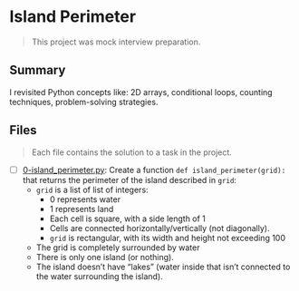 # Island Perimeter

> This project was mock interview preparation.

## Summary

I revisited Python concepts like: 2D arrays, conditional loops, counting techniques, problem-solving strategies.

## Files

> Each file contains the solution to a task in the project.

- [ ] [0-island_perimeter.py](https://github.com/Ebube-Ochemba/alx-interview/blob/main/0x09-island_perimeter/0-island_perimeter.py): Create a function `def island_perimeter(grid):` that returns the perimeter of the island described in `grid`:
  - `grid` is a list of list of integers:
    - 0 represents water
    - 1 represents land
    - Each cell is square, with a side length of 1
    - Cells are connected horizontally/vertically (not diagonally).
    - `grid` is rectangular, with its width and height not exceeding 100
  - The grid is completely surrounded by water
  - There is only one island (or nothing).
  - The island doesn’t have “lakes” (water inside that isn’t connected to the water surrounding the island).
